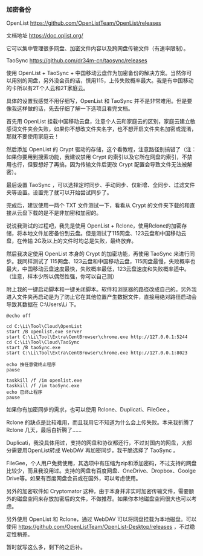 ### 加密备份


OpenList   https://github.com/OpenListTeam/OpenList/releases

文档地址   https://doc.oplist.org/

它可以集中管理很多网盘、加密文件内容以及跨网盘传输文件（有速率限制）。



TaoSync   https://github.com/dr34m-cn/taosync/releases

使用 OpenList + TaoSync + 中国移动云盘作为加密备份的解决方案。当然你可以用别的网盘，另外没会员的话，慎用115，上传失败概率最大。我是有中国移动的卡所以有2T个人云和2T家庭云。

具体的设置我感觉不用仔细写，OpenList 和 TaoSync 并不是非常难用。但是要像我这样做的话，先去仔细了解一下选项且看完文档。

首先用 OpenList 挂载中国移动云盘，注意个人云和家庭云的区别，家庭云建立敏感词文件夹会失败，如果你不想改文件夹名字，也不想开启文件夹名加密或混淆，那就不要使用家庭云！

然后添加 OpenList 的 Crypt 驱动的存储，这个看教程，注意路径别搞错了（注：如果你要用到搜索功能，我建议禁用 Crypt 的索引以及它所在网盘的索引，不禁用也行，但要想好了再搞，因为传输文件后更改 Crypt 配置会导致文件无法被解密）。

最后设置 TaoSync ，可以选择定时同步、手动同步、仅新增、全同步、过滤文件夹等设置。设置完了就可以开始尝试同步了。

完成后，建议使用一两个 TXT 文件测试一下，看看从 Crypt 的文件夹下载的和直接从云盘下载的是不是非加密和加密的。



说说我测试的过程吧，我先是使用 OpenList + Rclone，使用Rclone的加密存储，将本地文件加密备份到云盘。但是测试了115网盘、123云盘和中国移动云盘，在传输 2G及以上的文件时均总是失败，最终放弃。

然后我决定使用 OpenList 本身的 Crypt 的加密功能，再使用 TaoSync 来进行同步。我同样测试了 115网盘、123云盘和中国移动云盘，115网盘最慢，失败概率也最大，中国移动云盘速度最快，失败概率最低，123云盘速度和失败概率适中。（注意，样本少所以偶然性强，你可以自己测）


附上我的一键启动脚本和一键关闭脚本。软件和浏览器的路径改成自己的。另外我进入文件夹再启动是为了防止它在其他位置产生数据文件，直接用绝对路径启动会导致其数据在 C:\Users\Li 下。

```
@echo off

cd C:\Li\Tool\Cloud\OpenList
start /B openlist.exe server
start C:\Li\Tool\Extra\CentBrowser\chrome.exe http://127.0.0.1:5244
cd C:\Li\Tool\Cloud\TaoSync
start /B taoSync.exe
start C:\Li\Tool\Extra\CentBrowser\chrome.exe http://127.0.0.1:8023

echo 按任意键终止程序
pause

taskkill /f /im openlist.exe
taskkill /f /im taoSync.exe
echo 已终止程序
pause

```


如果你有加密同步的需求，也可以使用 Rclone、Duplicati、FileGee 。

Rclone 的缺点是比较难用，而且我用它不知道为什么会上传失败。本来我折腾了 Rclone 几天，最后白折腾了……

Duplicati，我没具体用过，支持的网盘和协议都还行，不过对国内的网盘，大部分需要用OpenList转成 WebDAV 再加密同步，我干脆选择了 TaoSync 。

FileGee，个人用户免费使用，其选项中有压缩为zip和添加密码，不过支持的网盘比较少，而且我没用过。支持的网盘有百度网盘、OneDrive、Dropbox、Goolge Drive等。如果有百度网盘会员或在国外，可以考虑使用。

另外的加密软件如 Cryptomator 这种，由于本身并非实时加密传输文件，需要额外的磁盘空间来存放加密后的文件，不做推荐。如果你本地磁盘空间很大也可以考虑。

另外使用 OpenList 和 Rclone，通过 WebDAV 可以将网盘挂载为本地磁盘。可以使用 https://github.com/OpenListTeam/OpenList-Desktop/releases  ，不过稳定性稍差。

暂时就写这么多，剩下的之后补。



